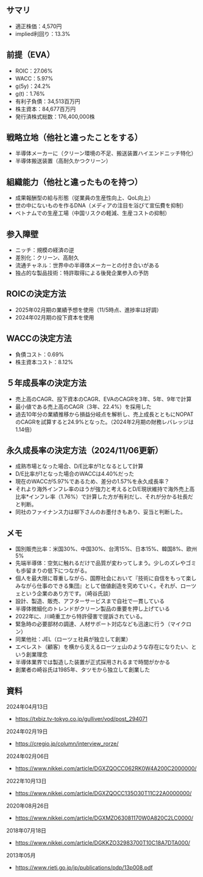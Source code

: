 ## サマリ
- 適正株価：4,570円
- implied利回り：13.3%

## 前提（EVA）
- ROIC：27.06%
- WACC：5.97%
- g(5y)：24.2%
- g(t)：1.76%
- 有利子負債：34,513百万円
- 株主資本：84,677百万円
- 発行済株式総数：176,400,000株

## 戦略立地（他社と違ったことをする）
- 半導体メーカーに（クリーン環境の不足、搬送装置ハイエンドニッチ特化）
- 半導体搬送装置（高耐久かつクリーン）

## 組織能力（他社と違ったものを持つ）
- 成果報酬型の給与形態（従業員の生産性向上、QoL向上）
- 世の中にないものを作るDNA（メディアの注目を浴びて宣伝費を抑制）
- ベトナムでの生産工場（中国リスクの軽減、生産コストの抑制）

## 参入障壁
- ニッチ：規模の経済の逆
- 差別化：クリーン、高耐久
- 流通チャネル：世界中の半導体メーカーとの付き合いがある
- 独占的な製品技術：特許取得による後発企業参入の予防

## ROICの決定方法
- 2025年02月期の業績予想を使用（11/5時点、進捗率は好調）
- 2024年02月期の投下資本を使用

## WACCの決定方法
- 負債コスト：0.69%
- 株主資本コスト：8.12%

## ５年成長率の決定方法
- 売上高のCAGR、投下資本のCAGR、EVAのCAGRを3年、5年、9年で計算
- 最小値である売上高のCAGR（3年、22.4%）を採用した
- 過去10年分の業績推移から損益分岐点を解析し、売上成長とともにNOPATのCAGRを試算すると24.9%となった。（2024年2月期の財務レバレッジは1.14倍）

## 永久成長率の決定方法（2024/11/06更新）
- 成熟市場となった場合、D/E比率が1となるとして計算
- D/E比率が1となった場合のWACCは4.40%だった
- 現在のWACCが5.97%であるため、差分の1.57%を永久成長率？
- それより海外インフレ率のほうが強力と考えるとD/E現状維持で海外売上高比率*インフレ率（1.76%）で計算した方が有利だし、それが分かる社長だと判断。
- 同社のファイナンス力は柳下さんのお墨付きもあり、妥当と判断した。

## メモ
- 国別販売比率：米国30%、中国30%、台湾15%、日本15%、韓国8%、欧州5%
- 先端半導体：空気に触れるだけで品質が変わってしまう。少しのズレやゴミも歩留まりの低下につながる。
- 個人を最大限に尊重しながら、国際社会において『技術に自信をもって楽しみながら仕事のできる集団』として価値創造を究めていく。それが、ローツェという企業のあり方です。（崎谷氏談）
- 設計、製造、販売、アフターサービスまで自社で一貫している
- 半導体微細化のトレンドがクリーン製品の重要を押し上げている
- 2022年に、川崎重工から特許侵害で提訴されている。
- 緊急時の必要部材の調達、人材サポート対応なども迅速に行う（マイクロン）
- 同業他社：JEL（ローツェ社員が独立して創業）
- エベレスト（顧客）を横から支えるローツェ山のような存在になりたい、という創業理念
- 半導体業界では製造した装置が正式採用されるまで時間がかかる
- 創業者の崎谷氏は1985年、タツモから独立して創業した

## 資料

2024年04月13日
- https://txbiz.tv-tokyo.co.jp/gulliver/vod/post_294071

2024年02月19日
- https://cregio.jp/column/interview_rorze/

2024年02月06日
- https://www.nikkei.com/article/DGXZQOCC062RK0W4A200C2000000/

2022年10月13日
- https://www.nikkei.com/article/DGXZQOCC135O30T11C22A0000000/

2020年08月26日
- https://www.nikkei.com/article/DGXMZO63081170W0A820C2LC0000/

2018年07月18日
- https://www.nikkei.com/article/DGKKZO32983700T10C18A7DTA000/

2013年05月
- https://www.rieti.go.jp/jp/publications/pdp/13p008.pdf